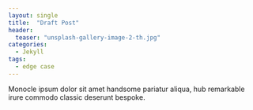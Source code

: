 ```yaml
---
layout: single
title:  "Draft Post"
header:
  teaser: "unsplash-gallery-image-2-th.jpg"
categories:
  - Jekyll
tags:
  - edge case
---
```

Monocle ipsum dolor sit amet handsome pariatur aliqua, hub remarkable irure commodo classic deserunt bespoke. 
